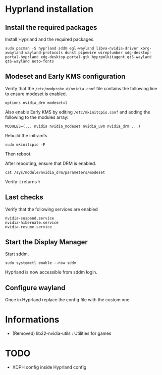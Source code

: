 # Hyprland installation

## Install the required packages

Install Hyprland and the required packages.

```
sudo pacman -S hyprland sddm egl-wayland libva-nvidia-driver xorg-xwayland wayland-protocols dunst pipewire wireplumber xdg-desktop-portal-hyprland xdg-desktop-portal-gtk hyprpolkitagent qt5-wayland qt6-wayland noto-fonts

```

## Modeset and Early KMS configuration

Verify that the `/etc/modprobe.d/nvidia.conf` file contains the following line to ensure modeset is enabled.

```
options nvidia_drm modeset=1
```

Also enable Early KMS by editing `/etc/mkinitcpio.conf` and adding the following to the modules array:

```
MODULES=(... nvidia nvidia_modeset nvidia_uvm nvidia_drm ...)
```

Rebuild the initramfs.

```
sudo mkinitcpio -P
```

Then reboot.

After rebooting, ensure that DRM is enabled.

```
cat /sys/module/nvidia_drm/parameters/modeset
```

Verify it returns `Y`

## Last checks

Verify that the following services are enabled

```
nvidia-suspend.service
nvidia-hibernate.service
nvidia-resume.service
```

## Start the Display Manager

Start sddm.

```
sudo systemctl enable --now sddm
```

Hyprland is now accessible from sddm login.

## Configure wayland

Once in Hyprland replace the config file with the custom one.

# Informations
- (Removed) lib32-nvidia-utils : Utilities for games

# TODO

- XDPH config inside Hyprland config
